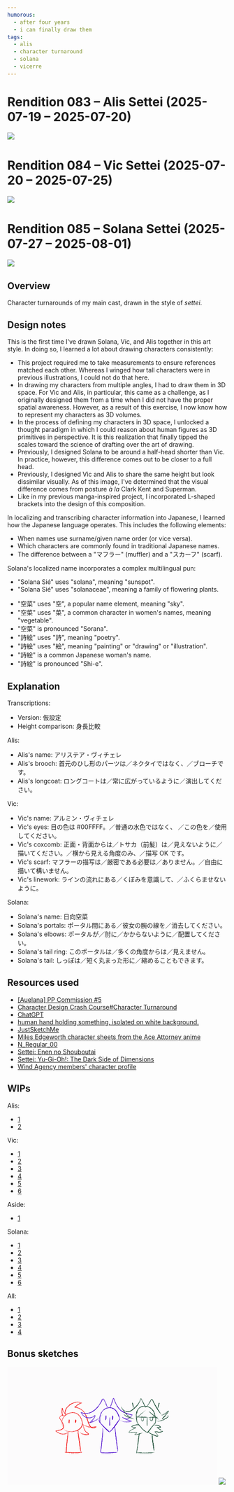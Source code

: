 ```yaml
---
humorous:
  - after four years
  - i can finally draw them
tags:
  - alis
  - character turnaround
  - solana
  - vicerre
---
```


# Rendition 083 – Alis Settei (2025-07-19 – 2025-07-20)

<img src="assets/2025-08-01_image-336.png">

# Rendition 084 – Vic Settei (2025-07-20 – 2025-07-25)

<img src="assets/2025-08-01_image-337.png">

# Rendition 085 – Solana Settei (2025-07-27 – 2025-08-01)

<img src="assets/2025-08-01_image-338.png">

## Overview

Character turnarounds of my main cast, drawn in the style of _settei_.

## Design notes

This is the first time I've drawn Solana, Vic, and Alis together in this art style. In doing so, I learned a lot about drawing characters consistently:

- This project required me to take measurements to ensure references matched each other. Whereas I winged how tall characters were in previous illustrations, I could not do that here.
- In drawing my characters from multiple angles, I had to draw them in 3D space. For Vic and Alis, in particular, this came as a challenge, as I originally designed them from a time when I did not have the proper spatial awareness. However, as a result of this exercise, I now know how to represent my characters as 3D volumes.
- In the process of defining my characters in 3D space, I unlocked a thought paradigm in which I could reason about human figures as 3D primitives in perspective. It is this realization that finally tipped the scales toward the science of drafting over the art of drawing.
- Previously, I designed Solana to be around a half-head shorter than Vic. In practice, however, this difference comes out to be closer to a full head.
- Previously, I designed Vic and Alis to share the same height but look dissimilar visually. As of this image, I've determined that the visual difference comes from posture _à la_ Clark Kent and Superman.
- Like in my previous manga-inspired project, I incorporated L-shaped brackets into the design of this composition.

In localizing and transcribing character information into Japanese, I learned how the Japanese language operates. This includes the following elements:

- When names use surname/given name order (or vice versa).
- Which characters are commonly found in traditional Japanese names.
- The difference between a "マフラー" (muffler) and a "スカーフ" (scarf).

Solana's localized name incorporates a complex multilingual pun:

- "Solana Sié" uses "solana", meaning "sunspot".
- "Solana Sié" uses "solanaceae", meaning a family of flowering plants.
<!--- "日向" is a common Japanese surname, meaning "sunspot".-->
- "空菜" uses "空", a popular name element, meaning "sky".
- "空菜" uses "菜", a common character in women's names, meaning "vegetable".
- "空菜" is pronounced "Sorana".
- "詩絵" uses "詩", meaning "poetry".
- "詩絵" uses "絵", meaning "painting" or "drawing" or "illustration".
- "詩絵" is a common Japanese woman's name.
- "詩絵" is pronounced "Shi-e".

## Explanation

Transcriptions:

- Version: 仮設定
- Height comparison: 身長比較

Alis:

- Alis's name: アリステア・ヴィチェレ
- Alis's brooch: 首元のひし形のパーツは／ネクタイではなく、／ブローチです。
- Alis's longcoat: ロングコートは／常に広がっているように／演出してください。

Vic:

- Vic's name: アルミン・ヴィチェレ
- Vic's eyes: 目の色は #00FFFF。／普通の水色ではなく、 ／この色を／使用してください。
- Vic's coxcomb: 正面・背面からは／トサカ（前髪）は／見えないように／描いてください。／横から見える角度のみ、／描写 OK です。
- Vic's scarf: マフラーの描写は／厳密である必要は／ありません。／自由に描いて構いません。
- Vic's linework: ラインの流れにある／くぼみを意識して、／ふくらませないように。

Solana:

- Solana's name: 日向空菜
- Solana's portals: ポータル間にある／彼女の腕の線を／消去してください。
- Solana's elbows: ポータルが／肘に／かからないように／配置してください。
- Solana's tail ring: このポータルは／多くの角度からは／見えません。
- Solana's tail: しっぽは／短く丸まった形に／縮めることもできます。

## Resources used

- [[Auelana] PP Commission #5](https://www.deviantart.com/cancerthegiantcrab/art/997996369)
- [Character Design Crash Course#Character Turnaround](https://docs.google.com/document/d/1IgswlDEFUe2owv2XZbeFUJt8_pYLsAxfM2HX3T0-g8Q/edit?tab=t.0#heading=h.vj611my02um9)
- [ChatGPT](https://chatgpt.com/)
- [human hand holding something, isolated on white background.](https://www.alamy.com/133938144.html)
- [JustSketchMe](https://app.justsketch.me/)
- [Miles Edgeworth character sheets from the Ace Attorney anime](https://www.reddit.com/comments/tfr2kd/)
- [N_Regular_00](https://sketchfab.com/3d-models/1e82080420e24639a3aaf0fcd6f85719)
- [Settei: Enen no Shouboutai](https://setteidreams.net/settei/enen-no-shouboutai/index.php?pic=038.png)
- [Settei: Yu-Gi-Oh!: The Dark Side of Dimensions](https://setteidreams.net/settei/yu-gi-oh-the-dark-side-of-dimensions/)
- [Wind Agency members' character profile](https://jgfiles.tumblr.com/post/166925788947/)

## WIPs

Alis:

- [1](https://cdn.discordapp.com/attachments/1199266049917464616/1396327603379503144/fearfulsymmetry.png)
- [2](https://cdn.discordapp.com/attachments/1199266049917464616/1396583301921374279/microwavedalis.png)

Vic:

- [1](https://cdn.discordapp.com/attachments/1199266049917464616/1396611838028025998/twinsiesquestionmark.png)
- [2](https://cdn.discordapp.com/attachments/1199266049917464616/1396670758083756212/standinghere.png)
- [3](https://cdn.discordapp.com/attachments/1199266049917464616/1396997498308001863/irealize.png)
- [4](https://cdn.discordapp.com/attachments/1199266049917464616/1397556117084831845/youwerejustlikeme.png)
- [5](https://cdn.discordapp.com/attachments/1199266049917464616/1398142855750619146/tryingtomakehistory.png)
- [6](https://cdn.discordapp.com/attachments/1199266049917464616/1398466959812595722/butwhostojudge.png)

Aside:

- [1](https://cdn.discordapp.com/attachments/1199266049917464616/1398499893592457346/therightfromwrong.gif)

Solana:

- [1](https://cdn.discordapp.com/attachments/1199266049917464616/1399108430429425745/whenourguardisdown.png)
- [2](https://cdn.discordapp.com/attachments/1199266049917464616/1399177998690685159/ithinkwellbothagree.png)
- [3](https://cdn.discordapp.com/attachments/1199266049917464616/1399731048430043247/thatviolencebreedsviolence.png)
- [4](https://cdn.discordapp.com/attachments/1199266049917464616/1400316167469531146/butintheend.png)
- [5](https://cdn.discordapp.com/attachments/1199266049917464616/1400638013687730176/ithastobethisway.png)
- [6](https://cdn.discordapp.com/attachments/1199266049917464616/1400661910772256881/orchestrosolo.png)

All:

- [1](https://cdn.discordapp.com/attachments/1199266049917464616/1400871485295431871/policelineup.png)
- [2](https://cdn.discordapp.com/attachments/1199266049917464616/1400940042716971058/image.png)
- [3](https://cdn.discordapp.com/attachments/1199266049917464616/1400940043916284016/image.png)
- [4](https://cdn.discordapp.com/attachments/1199266049917464616/1400940045204062479/image.png)

## Bonus sketches

<img src="assets/2025-08-01_image-339.gif">

<img src="assets/2025-08-01_image-340.png">
